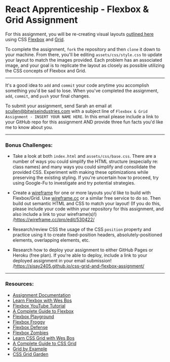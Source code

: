 # React Apprenticeship - Flexbox & Grid Assignment

For this assignment, you will be re-creating visual layouts [outlined here](https://docs.google.com/document/d/1CA-HrixvWi_cm__rthk6-3OXQRyCO0rPUIQSjG9EO78/edit?usp=sharing) using CSS [Flexbox](https://developer.mozilla.org/en-US/docs/Web/CSS/flex) and [Grid](https://developer.mozilla.org/en-US/docs/Web/CSS/CSS_Grid_Layout).

To complete the assignment, `fork` the repository and then `clone` it down to your machine. From there, you'll be editing `assets/css/style.css` to update your layout to match the images provided. Each problem has an associated image, and your goal is to replicate the layout as closely as possible utilizing the CSS concepts of Flexbox and Grid.

---

It's a good idea to `add` and `commit` your code anytime you accomplish something you'd be sad to lose. When you've completed the assignment, `add`, `commit`, and `push` your final changes.

To submit your assignment, send Sarah an email at [scullen@bitwiseindustries.com](mailto:scullen@bitwiseindustries.com) with a subject line of `Flexbox & Grid Assignment - INSERT YOUR NAME HERE`. In this email please include a link to your GitHub repo for this assignment AND provide three fun facts you'd like me to know about you.

---

### Bonus Challenges:

- Take a look at both `index.html` and `assets/css/base.css`. There are a number of ways you could simplify the HTML structure (especially re: class names) and many ways you could simplify and consolidate the provided CSS. Experiment with making these optimizations while preserving the existing styling. If you're uncertain how to proceed, try using Google-Fu to investigate and try potential strategies. 

- Create a [wireframe](https://www.indeed.com/career-advice/career-development/wireframes?aceid=&gclid=Cj0KCQjwuMuRBhCJARIsAHXdnqM_Q1RiwwKARPUhvxFt2lGVssBWIPve7msudmtGVZwHbbJ86h0hdpcaAnK1EALw_wcB) for one or more layouts you'd like to build with Flexbox/Grid. Use [wireframe.cc](https://wireframe.cc/) or a similar free service to do so. Then build out semantic HTML and CSS to match your layout! (If you do this, please include your code within your repository for this assignment, and also include a link to your wireframe(s)!) /https://wireframe.cc/pro/edit/530422/

- Research/review CSS the usage of the CSS `position` property and practice using it to create fixed-position headers, absolutely-positioned elements, overlapping elements, etc.

- Research how to deploy your assignment to either GitHub Pages or Heroku (free plan). If you're able to deploy, include a link to your deployed assignment in your email submission!  /https://sisay2405.github.io/css-grid-and-flexbox-assignment/

---

### Resources:

- [Assignment Documentation](https://docs.google.com/document/d/1CA-HrixvWi_cm__rthk6-3OXQRyCO0rPUIQSjG9EO78/edit?usp=sharing)
- [Learn Flexbox with Wes Bos](https://flexbox.io/)
- [Flexbox YouTube Tutorial](https://www.youtube.com/watch?v=z6tJ5ngiF14&list=PLC3y8-rFHvwg6rjbiMadCILrjh7QkvzoQ&skip_registered_account_check=true)
- [A Complete Guide to Flexbox](https://css-tricks.com/snippets/css/a-guide-to-flexbox/)
- [Flexbox Playground](https://codepen.io/enxaneta/full/adLPwv)
- [Flexbox Froggy](https://flexboxfroggy.com/)
- [Flexbox Defense](http://www.flexboxdefense.com/)
- [Flexbox Zombies](https://geddski.teachable.com/p/flexbox-zombies)
- [Learn CSS Grid with Wes Bos](https://cssgrid.io/)
- [A Complete Guide to CSS Grid](https://css-tricks.com/snippets/css/complete-guide-grid/)
- [Grid by Example](https://gridbyexample.com/examples/)
- [CSS Grid Garden](https://cssgridgarden.com/)
